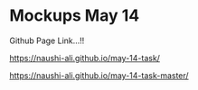 # Mockups May 14

Github Page Link...!!

https://naushi-ali.github.io/may-14-task/

https://naushi-ali.github.io/may-14-task-master/
